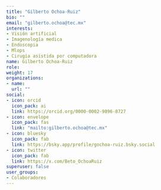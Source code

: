 ```yaml
---
title: "Gilberto Ochoa-Ruiz"
bio: ""
email: "gilberto.ochoa@tec.mx"
interests:
- Visión artificial
- Imagenología medica
- Endoscopia
- Mlops
- Cirugía asistida por computadora
name: Gilberto Ochoa-Ruiz
role: 
weight: 17
organizations:
- name: 
  url: ""
social:
- icon: orcid
  icon_pack: ai
  link: https://orcid.org/0000-0002-9896-8727
- icon: envelope
  icon_pack: fas
  link: "mailto:gilberto.ochoa@tec.mx"
- icon: bluesky
  icon_pack: fab
  link: https://bsky.app/profile/gochoa-ruiz.bsky.social
- icon: twitter
  icon_pack: fab
  link: https://x.com/Beto_OchoaRuiz
superuser: false
user_groups:
- Colaboradores
---
```

